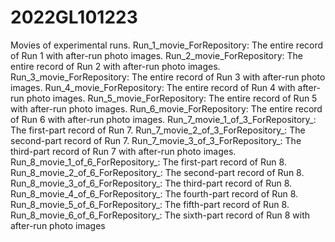# 2022GL101223
Movies of experimental runs. 
Run_1_movie_ForRepository: The entire record of Run 1 with after-run photo images. 
Run_2_movie_ForRepository: The entire record of Run 2 with after-run photo images. 
Run_3_movie_ForRepository: The entire record of Run 3 with after-run photo images. 
Run_4_movie_ForRepository: The entire record of Run 4 with after-run photo images. 
Run_5_movie_ForRepository: The entire record of Run 5 with after-run photo images. 
Run_6_movie_ForRepository: The entire record of Run 6 with after-run photo images. 
Run_7_movie_1_of_3_ForRepository_: The first-part record of Run 7. 
Run_7_movie_2_of_3_ForRepository_: The second-part record of Run 7. 
Run_7_movie_3_of_3_ForRepository_: The third-part record of Run 7 with after-run photo images. 
Run_8_movie_1_of_6_ForRepository_: The first-part record of Run 8. 
Run_8_movie_2_of_6_ForRepository_: The second-part record of Run 8. 
Run_8_movie_3_of_6_ForRepository_: The third-part record of Run 8. 
Run_8_movie_4_of_6_ForRepository_: The fourth-part record of Run 8. 
Run_8_movie_5_of_6_ForRepository_: The fifth-part record of Run 8. 
Run_8_movie_6_of_6_ForRepository_: The sixth-part record of Run 8 with after-run photo images
